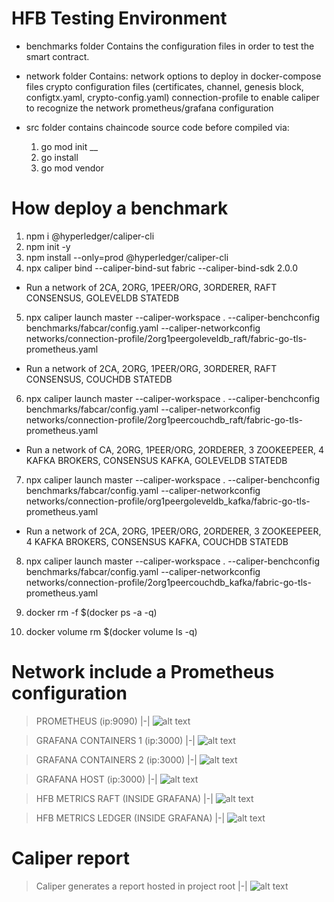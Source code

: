 # HFB Testing Environment

- benchmarks folder
  Contains the configuration files in order to test the smart contract.

- network folder
  Contains:
  network options to deploy in docker-compose files
  crypto configuration files (certificates, channel, genesis block, configtx.yaml, crypto-config.yaml)
  connection-profile to enable caliper to recognize the network
  prometheus/grafana configuration

- src folder contains chaincode source code before compiled via:
  1. go mod init \_\_
  2. go install
  3. go mod vendor

# How deploy a benchmark

1. npm i @hyperledger/caliper-cli
2. npm init -y
3. npm install --only=prod @hyperledger/caliper-cli
4. npx caliper bind --caliper-bind-sut fabric --caliper-bind-sdk 2.0.0

- Run a network of 2CA, 2ORG, 1PEER/ORG, 3ORDERER, RAFT CONSENSUS, GOLEVELDB STATEDB

5. npx caliper launch master --caliper-workspace . --caliper-benchconfig benchmarks/fabcar/config.yaml --caliper-networkconfig networks/connection-profile/2org1peergoleveldb_raft/fabric-go-tls-prometheus.yaml

- Run a network of 2CA, 2ORG, 1PEER/ORG, 3ORDERER, RAFT CONSENSUS, COUCHDB STATEDB

6. npx caliper launch master --caliper-workspace . --caliper-benchconfig benchmarks/fabcar/config.yaml --caliper-networkconfig networks/connection-profile/2org1peercouchdb_raft/fabric-go-tls-prometheus.yaml

- Run a network of CA, 2ORG, 1PEER/ORG, 2ORDERER, 3 ZOOKEEPEER, 4 KAFKA BROKERS, CONSENSUS KAFKA, GOLEVELDB STATEDB

7. npx caliper launch master --caliper-workspace . --caliper-benchconfig benchmarks/fabcar/config.yaml --caliper-networkconfig networks/connection-profile/org1peergoleveldb_kafka/fabric-go-tls-prometheus.yaml

- Run a network of 2CA, 2ORG, 1PEER/ORG, 2ORDERER, 3 ZOOKEEPEER, 4 KAFKA BROKERS, CONSENSUS KAFKA, COUCHDB STATEDB

8. npx caliper launch master --caliper-workspace . --caliper-benchconfig benchmarks/fabcar/config.yaml --caliper-networkconfig networks/connection-profile/2org1peercouchdb_kafka/fabric-go-tls-prometheus.yaml

9. docker rm -f \$(docker ps -a -q)
10. docker volume rm \$(docker volume ls -q)

# Network include a Prometheus configuration

> PROMETHEUS (ip:9090)
> |-|
> ![alt text](https://github.com/sfl0r3nz05/HFB-Testing-Environment/blob/master/img/prometheus.PNG)

> GRAFANA CONTAINERS 1 (ip:3000)
> |-|
> ![alt text](https://github.com/sfl0r3nz05/HFB-Testing-Environment/blob/master/img/grafana-containers.PNG)

> GRAFANA CONTAINERS 2 (ip:3000)
> |-|
> ![alt text](https://github.com/sfl0r3nz05/HFB-Testing-Environment/blob/master/img/grafana-containers2.PNG)

> GRAFANA HOST (ip:3000)
> |-|
> ![alt text](https://github.com/sfl0r3nz05/HFB-Testing-Environment/blob/master/img/grafana-host.PNG)

> HFB METRICS RAFT (INSIDE GRAFANA)
> |-|
> ![alt text](https://github.com/sfl0r3nz05/HFB-Testing-Environment/blob/master/img/HFB-metrics-raft.PNG)

> HFB METRICS LEDGER (INSIDE GRAFANA)
> |-|
> ![alt text](https://github.com/sfl0r3nz05/HFB-Testing-Environment/blob/master/img/HFB-metrics-ledger.PNG)

# Caliper report

> Caliper generates a report hosted in project root
> |-|
> ![alt text](https://github.com/sfl0r3nz05/HFB-Testing-Environment/blob/master/img/Caliper-GoLevelDB-Raft.PNG)
